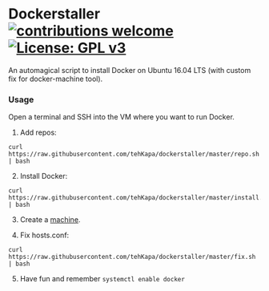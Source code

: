 # Dockerstaller [![contributions welcome](https://img.shields.io/badge/contributions-welcome-brightgreen.svg?style=flat)](https://github.com/tehKapa/k8staller/issues) [![License: GPL v3](https://img.shields.io/badge/License-GPL%20v3-blue.svg)](https://www.gnu.org/licenses/gpl-3.0)
An automagical script to install Docker on Ubuntu 16.04 LTS (with custom fix for docker-machine tool).

### Usage
Open a terminal and SSH into the VM where you want to run Docker.

1. Add repos:
```shell
curl https://raw.githubusercontent.com/tehKapa/dockerstaller/master/repo.sh | bash
```

2. Install Docker:
```shell
curl https://raw.githubusercontent.com/tehKapa/dockerstaller/master/install.sh | bash
```

3. Create a [machine](https://docs.docker.com/machine/reference/create/). 

4. Fix hosts.conf:
```shell
curl https://raw.githubusercontent.com/tehKapa/dockerstaller/master/fix.sh | bash
```

5. Have fun and remember `systemctl enable docker`
